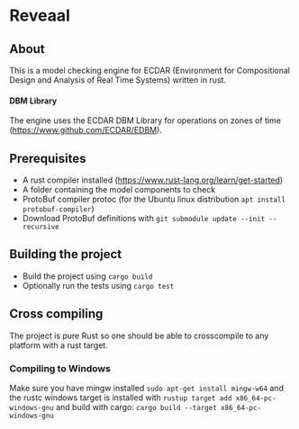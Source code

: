 # Reveaal

## About
This is a model checking engine for ECDAR (Environment for Compositional Design and Analysis of Real Time Systems) written in rust. 

#### DBM Library
The engine uses the ECDAR DBM Library for operations on zones of time (https://www.github.com/ECDAR/EDBM).

## Prerequisites 
- A rust compiler installed (https://www.rust-lang.org/learn/get-started)
- A folder containing the model components to check
- ProtoBuf compiler protoc (for the Ubuntu linux distribution ```apt install protobuf-compiler```)
- Download ProtoBuf definitions with ```git submodule update --init --recursive```

## Building the project
- Build the project using `cargo build`
- Optionally run the tests using `cargo test`

## Cross compiling
The project is pure Rust so one should be able to crosscompile to any platform with a rust target.

### Compiling to Windows
Make sure you have mingw installed `sudo apt-get install mingw-w64` and the rustc windows target is installed with `rustup target add x86_64-pc-windows-gnu` and build with cargo:
`cargo build --target x86_64-pc-windows-gnu`

